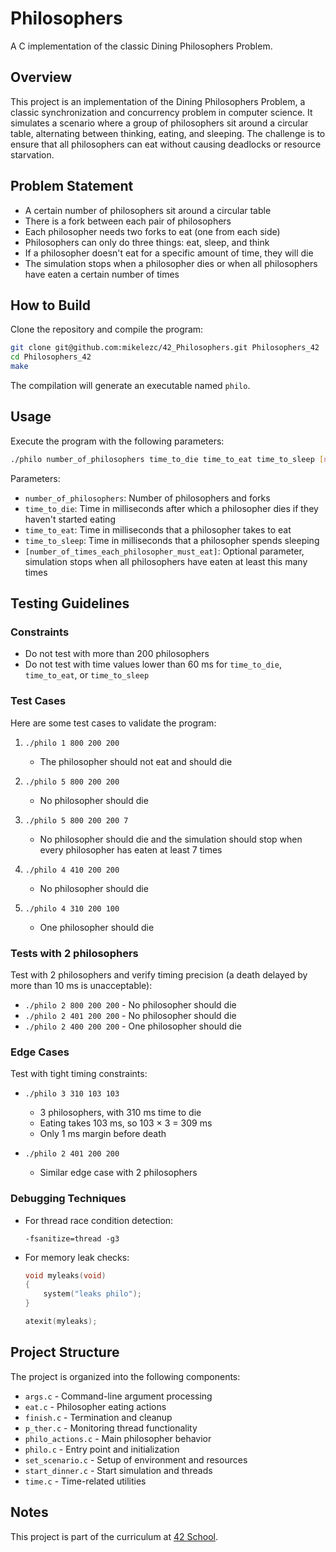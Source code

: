# Philosophers

A C implementation of the classic Dining Philosophers Problem.

## Overview

This project is an implementation of the Dining Philosophers Problem, a classic synchronization and concurrency problem in computer science. It simulates a scenario where a group of philosophers sit around a circular table, alternating between thinking, eating, and sleeping. The challenge is to ensure that all philosophers can eat without causing deadlocks or resource starvation.

## Problem Statement

- A certain number of philosophers sit around a circular table
- There is a fork between each pair of philosophers
- Each philosopher needs two forks to eat (one from each side)
- Philosophers can only do three things: eat, sleep, and think
- If a philosopher doesn't eat for a specific amount of time, they will die
- The simulation stops when a philosopher dies or when all philosophers have eaten a certain number of times

## How to Build

Clone the repository and compile the program:

```bash
git clone git@github.com:mikelezc/42_Philosophers.git Philosophers_42
cd Philosophers_42
make
```

The compilation will generate an executable named `philo`.

## Usage

Execute the program with the following parameters:

```bash
./philo number_of_philosophers time_to_die time_to_eat time_to_sleep [number_of_times_each_philosopher_must_eat]
```

Parameters:
- `number_of_philosophers`: Number of philosophers and forks
- `time_to_die`: Time in milliseconds after which a philosopher dies if they haven't started eating
- `time_to_eat`: Time in milliseconds that a philosopher takes to eat
- `time_to_sleep`: Time in milliseconds that a philosopher spends sleeping
- `[number_of_times_each_philosopher_must_eat]`: Optional parameter, simulation stops when all philosophers have eaten at least this many times

## Testing Guidelines

### Constraints

- Do not test with more than 200 philosophers
- Do not test with time values lower than 60 ms for `time_to_die`, `time_to_eat`, or `time_to_sleep`

### Test Cases

Here are some test cases to validate the program:

1. `./philo 1 800 200 200`
   - The philosopher should not eat and should die

2. `./philo 5 800 200 200`
   - No philosopher should die

3. `./philo 5 800 200 200 7`
   - No philosopher should die and the simulation should stop when every philosopher has eaten at least 7 times

4. `./philo 4 410 200 200`
   - No philosopher should die

5. `./philo 4 310 200 100`
   - One philosopher should die

### Tests with 2 philosophers

Test with 2 philosophers and verify timing precision (a death delayed by more than 10 ms is unacceptable):

- `./philo 2 800 200 200` - No philosopher should die
- `./philo 2 401 200 200` - No philosopher should die
- `./philo 2 400 200 200` - One philosopher should die

### Edge Cases

Test with tight timing constraints:

- `./philo 3 310 103 103`
  - 3 philosophers, with 310 ms time to die
  - Eating takes 103 ms, so 103 × 3 = 309 ms
  - Only 1 ms margin before death

- `./philo 2 401 200 200`
  - Similar edge case with 2 philosophers

### Debugging Techniques

- For thread race condition detection:
  ```
  -fsanitize=thread -g3
  ```

- For memory leak checks:
  ```c
  void myleaks(void)
  {
      system("leaks philo");
  }
  
  atexit(myleaks);
  ```

## Project Structure

The project is organized into the following components:

- `args.c` - Command-line argument processing
- `eat.c` - Philosopher eating actions
- `finish.c` - Termination and cleanup
- `p_ther.c` - Monitoring thread functionality
- `philo_actions.c` - Main philosopher behavior
- `philo.c` - Entry point and initialization
- `set_scenario.c` - Setup of environment and resources
- `start_dinner.c` - Start simulation and threads
- `time.c` - Time-related utilities

## Notes

This project is part of the curriculum at [42 School](https://42.fr/).